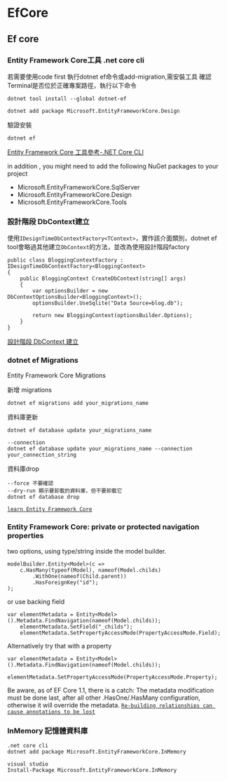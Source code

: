 # EfCore

## Ef core

### Entity Framework Core工具 .net core cli

若需要使用code first 執行dotnet ef命令或add-migration,需安裝工具
確認Terminal是否位於正確專案路徑，執行以下命令
````text
dotnet tool install --global dotnet-ef
````

````text
dotnet add package Microsoft.EntityFrameworkCore.Design
````

驗證安裝

````text
dotnet ef
````

[Entity Framework Core 工具參考-.NET Core CLI](https://docs.microsoft.com/zh-tw/ef/core/cli/dotnet)

in addition , you might need to add the following NuGet packages to your project
- Microsoft.EntityFrameworkCore.SqlServer
- Microsoft.EntityFrameworkCore.Design
- Microsoft.EntityFrameworkCore.Tools

### 設計階段 DbContext建立

使用`IDesignTimeDbContextFactory<TContext>`，實作該介面類別，dotnet ef tool會略過其他建立`DbContext`的方法，並改為使用設計階段factory

````text
public class BloggingContextFactory : IDesignTimeDbContextFactory<BloggingContext>
{
    public BloggingContext CreateDbContext(string[] args)
    {
        var optionsBuilder = new DbContextOptionsBuilder<BloggingContext>();
        optionsBuilder.UseSqlite("Data Source=blog.db");

        return new BloggingContext(optionsBuilder.Options);
    }
}
````

[設計階段 DbContext 建立](https://docs.microsoft.com/zh-tw/ef/core/cli/dbcontext-creation?tabs=dotnet-core-cli)

### dotnet ef Migrations
Entity Framework Core Migrations

新增 migrations
````text
dotnet ef migrations add your_migrations_name
````
資料庫更新
````text
dotnet ef database update your_migrations_name

--connection
dotnet ef database update your_migrations_name --connection your_connection_string
````

資料庫drop
````text
--force 不要確認
--dry-run 顯示要卸載的資料庫，但不要卸載它
dotnet ef database drop
````

[`learn Entity Framework Core`](https://www.learnentityframeworkcore.com/migrations)

### Entity Framework Core: private or protected navigation properties

two options, using type/string inside the model builder.
````text
modelBuilder.Entity<Model>(c =>
    c.HasMany(typeof(Model), nameof(Model.childs)
        .WithOne(nameof(Child.parent))
        .HasForeignKey("id");
);
````

or use backing field
````text
var elementMetadata = Entity<Model>().Metadata.FindNavigation(nameof(Model.childs));
    elementMetadata.SetField("_childs");
    elementMetadata.SetPropertyAccessMode(PropertyAccessMode.Field);
````
Alternatively try that with a property
````text
var elementMetadata = Entity<Model>().Metadata.FindNavigation(nameof(Model.childs));
    elementMetadata.SetPropertyAccessMode(PropertyAccessMode.Property);
````
Be aware, as of EF Core 1.1, there is a catch: The metadata modification must be done last, after all other .HasOne/.HasMany configuration, otherwise it will override the metadata.
[`Re-building relationships can cause annotations to be lost`](https://github.com/dotnet/efcore/issues/6674)

### InMemory 記憶體資料庫
````text
.net core cli
dotnet add package Microsoft.EntityFrameworkCore.InMemory

visual studio
Install-Package Microsoft.EntityFrameworkCore.InMemory
````